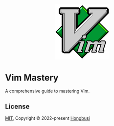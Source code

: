 <p align="center">
  <a href="https://vim.hongbusi.com" target="_blank" rel="noopener noreferrer">
    <img width="180" src="./src/public/logo.png" alt="Vim logo">
  </a>
</p>

# Vim Mastery

A comprehensive guide to mastering Vim.

## License

[MIT](./LICENSE), Copyright © 2022-present [Hongbusi](https://github.com/Hongbusi)
